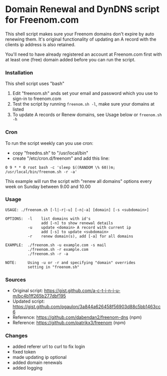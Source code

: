# Domain Renewal and DynDNS script for Freenom.com

This shell script makes sure your Freenom domains don't expire by auto renewing them.
It's original functionality of updating an A record with the clients ip address is also retained.

You'll need to have already registered an account at Freenom.com first with at least one (free) domain added before you can run the script.

### Installation

This shell script uses "bash"

1) Edit "freenom.sh" ands set your email and password which you use to sign-in to freenom.com
2) Test the script by running `freenom.sh -l`, make sure your domains at listed
3) To update A records or Renew domains, see Usage below or `freenom.sh -h`

### Cron 

To run the script weekly can you use cron:

- copy "freedns.sh" to "/usr/local/bin"
- create "/etc/cron.d/freenom" and add this line:

```
0 9 * * 0 root bash -c 'sleep $((RANDOM \% 60))m; /usr/local/bin/freenom.sh -r -a' 
```

This example will run the script with "renew all domains" options every week on Sunday between 9.00 and 10.00

### Usage

```
USAGE: ./freenom.sh [-l|-r|-u] [-n|-a] [domain] [-s <subdomain>]

OPTIONS:  -l    list domains with id's
                add [-n] to show renewal details
          -u    update <domain> A record with current ip
                add [-s] to update <subdomain>
          -r    renew domain(s), add [-a] for all domains

EXAMPLE:  ./freenom.sh -u example.com -s mail
          ./freenom.sh -r example.com
          ./freenom.sh -r -a

NOTE:     Using -u or -r and specifying "domain" overrides
          setting in "freenom.sh"
```

### Sources 

- Original script: https://gist.github.com/a-c-t-i-n-i-u-m/bc4b1ff265b277dbf195
- Updated script: https://gist.github.com/pgaulon/3a844a626458f56903d88c5bb1463cc6
- Reference: https://github.com/dabendan2/freenom-dns (npm)
- Reference: https://github.com/patrikx3/freenom  (npm)

### Changes

- added referer url to curl to fix login
- fixed token
- made updating ip optional
- added domain renewals
- added logging

